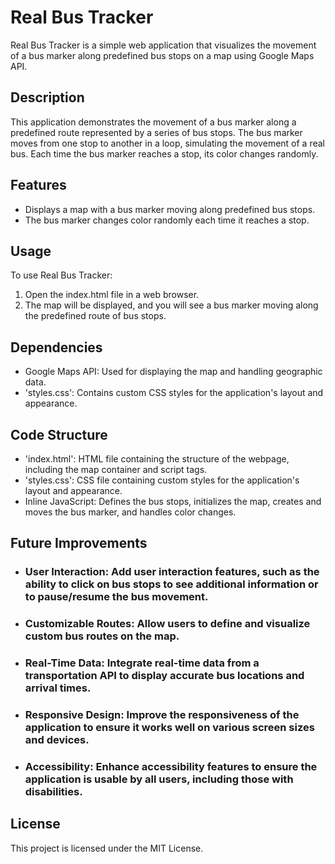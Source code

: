 # Real Bus Tracker

Real Bus Tracker is a simple web application that visualizes the movement of a bus marker along predefined bus stops on a map using Google Maps API.

## Description

This application demonstrates the movement of a bus marker along a predefined route represented by a series of bus stops. The bus marker moves from one stop to another in a loop, simulating the movement of a real bus. Each time the bus marker reaches a stop, its color changes randomly.

## Features

* Displays a map with a bus marker moving along predefined bus stops.
* The bus marker changes color randomly each time it reaches a stop.

## Usage

To use Real Bus Tracker:

1. Open the index.html file in a web browser.
2. The map will be displayed, and you will see a bus marker moving along the predefined route of bus stops.

## Dependencies

* Google Maps API: Used for displaying the map and handling geographic data.
* 'styles.css': Contains custom CSS styles for the application's layout and appearance.

## Code Structure
* 'index.html': HTML file containing the structure of the webpage, including the map container and script tags.
* 'styles.css': CSS file containing custom styles for the application's layout and appearance.
* Inline JavaScript: Defines the bus stops, initializes the map, creates and moves the bus marker, and handles color changes.

## Future Improvements

* ### User Interaction: Add user interaction features, such as the ability to click on bus stops to see additional information or to pause/resume the bus movement.
* ### Customizable Routes: Allow users to define and visualize custom bus routes on the map.
* ### Real-Time Data: Integrate real-time data from a transportation API to display accurate bus locations and arrival times.
* ### Responsive Design: Improve the responsiveness of the application to ensure it works well on various screen sizes and devices.
* ### Accessibility: Enhance accessibility features to ensure the application is usable by all users, including those with disabilities.

## License

This project is licensed under the MIT License.